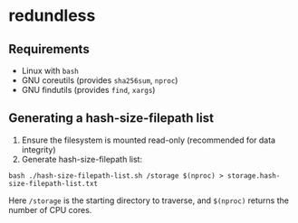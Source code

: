 # redundless

## Requirements

* Linux with `bash`
* GNU coreutils (provides `sha256sum`, `nproc`)
* GNU findutils (provides `find`, `xargs`)

## Generating a hash-size-filepath list

1. Ensure the filesystem is mounted read-only (recommended for data integrity)
1. Generate hash-size-filepath list:

```
bash ./hash-size-filepath-list.sh /storage $(nproc) > storage.hash-size-filepath-list.txt
```

Here `/storage` is the starting directory to traverse, and `$(nproc)` returns the number of CPU cores.
